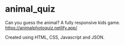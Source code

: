 # animal_quiz

Can you guess the animal? A fully responsive kids game.
https://animalphotoquiz.netlify.app/

Created using HTML, CSS, Javascript and JSON.
